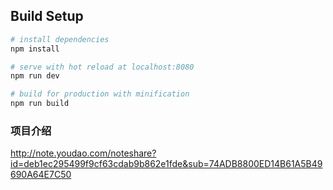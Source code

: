 ## Build Setup

```bash
# install dependencies
npm install

# serve with hot reload at localhost:8080
npm run dev

# build for production with minification
npm run build
```

### 项目介绍
http://note.youdao.com/noteshare?id=deb1ec295499f9cf63cdab9b862e1fde&sub=74ADB8800ED14B61A5B49690A64E7C50
